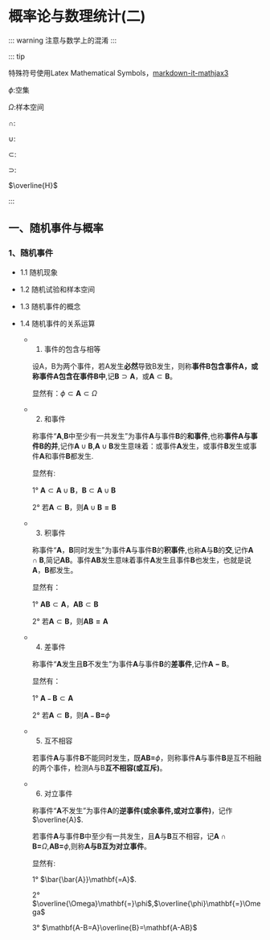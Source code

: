# 概率论与数理统计(二)



::: warning
注意与数学上的混淆
:::

::: tip

特殊符号使用Latex Mathematical Symbols，[markdown-it-mathjax3](https://github.com/nzt/markdown-it-mathjax3)

$\phi$:空集

$\Omega$:样本空间

$\cap$:

$\cup$:

$\subset$:

$\supset$:

$\overline{H}$

:::


## 一、随机事件与概率

### 1、随机事件

- 1.1 随机现象

- 1.2 随机试验和样本空间

- 1.3 随机事件的概念

- 1.4 随机事件的关系运算

  - 1. 事件的包含与相等

    设A，B为两个事件，若A发生**必然**导致B发生，则称**事件B包含事件A，或称事件A包含在事件B中**,记$\mathbf{B}\supset\mathbf{A}$，或$\mathbf{A}\subset\mathbf{B}$。

    显然有：$\phi\subset\mathbf{A}\subset\Omega$

  - 2. 和事件

    称事件“$\mathbf{A}$,$\mathbf{B}$中至少有一共发生”为事件$\mathbf{A}$与事件$\mathbf{B}$的**和事件**,也称**事件$\mathbf{A}$与事件$\mathbf{B}$的并**,记作$\mathbf{A}\cup\mathbf{B}$,$\mathbf{A}\cup\mathbf{B}$发生意味着：或事件$\mathbf{A}$发生，或事件$\mathbf{B}$发生或事件$\mathbf{A}$和事件$\mathbf{B}$都发生.

    显然有:

    1°  $\mathbf{A}\subset\mathbf{A}\cup\mathbf{B}$，$\mathbf{B}\subset\mathbf{A}\cup\mathbf{B}$

    2°  若$\mathbf{A}\subset\mathbf{B}$，则$\mathbf{A}\cup\mathbf{B=B}$

  - 3. 积事件

    称事件“$\mathbf{A}$，$\mathbf{B}$同时发生”为事件$\mathbf{A}$与事件$\mathbf{B}$的**积事件**,也称$\mathbf{A}$与$\mathbf{B}$的**交**,记作$\mathbf{A}\cap\mathbf{B}$,简记$\mathbf{AB}$。事件$\mathbf{AB}$发生意味着事件$\mathbf{A}$发生且事件$\mathbf{B}$也发生，也就是说$\mathbf{A}$，$\mathbf{B}$都发生。

    显然有：

    1°  $\mathbf{AB}\subset\mathbf{A}$，$\mathbf{AB}\subset\mathbf{B}$

    2°  若$\mathbf{A}\subset\mathbf{B}$，则$\mathbf{AB=A}$

  - 4. 差事件

    称事件“$\mathbf{A}$发生且$\mathbf{B}$不发生”为事件$\mathbf{A}$与事件$\mathbf{B}$的**差事件**,记作$\mathbf{A-B}$。

    显然有：

    1°  $\mathbf{A﹣B}\subset\mathbf{A}$

    2°  若$\mathbf{A}\subset\mathbf{B}$，则$\mathbf{A﹣B=}\phi$

  - 5. 互不相容

    若事件$\mathbf{A}$与事件$\mathbf{B}$不能同时发生，既$\mathbf{AB=}\phi$，则称事件$\mathbf{A}$与事件$\mathbf{B}$是互不相融的两个事件，检测A与B**互不相容(或互斥)**。

  - 6. 对立事件

    称事件“$\mathbf{A}$不发生”为事件$\mathbf{A}$的**逆事件(或余事件,或对立事件)**，记作$\overline{A}$.

    若事件$\mathbf{A}$与事件$\mathbf{B}$中至少有一共发生，且$\mathbf{A}$与$\mathbf{B}$互不相容，记$\mathbf{A}\cap\mathbf{B=}\Omega$,$\mathbf{AB=}\phi$,则称**A与B互为对立事件**。

    显然有:

    1° $\bar{\bar{A}}\mathbf{=A}$.

    2° $\overline{\Omega}\mathbf{=}\phi$,$\overline{\phi}\mathbf{=}\Omega$

    3° $\mathbf{A-B=A}\overline{B}=\mathbf{A-AB}$